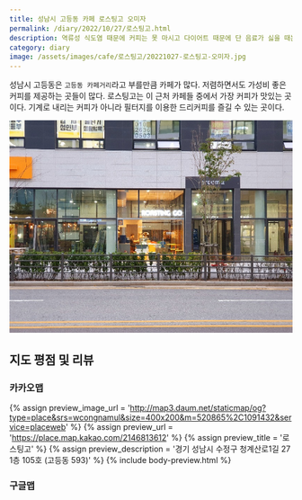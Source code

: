 ```yaml
---
title: 성남시 고등동 카페 로스팅고 오미자
permalink: /diary/2022/10/27/로스팅고.html
description: 역류성 식도염 때문에 커피는 못 마시고 다이어트 때문에 단 음료가 싫을 때는 로스팅고 오미자차가 괜찮은 선택이다. 
category: diary
image: /assets/images/cafe/로스팅고/20221027-로스팅고-오미자.jpg
---
```


성남시 고등동은 `고등동 카페거리`라고 부를만큼 카페가 많다. 
저렴하면서도 가성비 좋은 커피를 제공하는 곳들이 많다. 
로스팅고는 이 근처 카페들 중에서 가장 커피가 맛있는 곳이다. 
기계로 내리는 커피가 아니라 필터지를 이용한 드리커피를 즐길 수 있는 곳이다. 

![](/assets/images/cafe/로스팅고/로스팅고-매장전경.jpg)


지도 평점 및 리뷰
---

### 카카오맵 
{% assign preview_image_url = 'http://map3.daum.net/staticmap/og?type=place&srs=wcongnamul&size=400x200&m=520865%2C1091432&service=placeweb' %}
{% assign preview_url = 'https://place.map.kakao.com/2146813612' %}
{% assign preview_title = '로스팅고' %}
{% assign preview_description = '경기 성남시 수정구 청계산로1길 27 1층 105호 (고등동 593)' %}
{% include body-preview.html %}

### 구글맵
